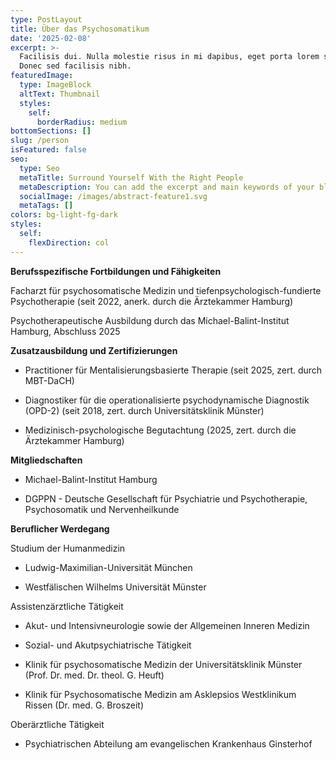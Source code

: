 ```yaml
---
type: PostLayout
title: Über das Psychosomatikum
date: '2025-02-08'
excerpt: >-
  Facilisis dui. Nulla molestie risus in mi dapibus, eget porta lorem semper.
  Donec sed facilisis nibh.
featuredImage:
  type: ImageBlock
  altText: Thumbnail
  styles:
    self:
      borderRadius: medium
bottomSections: []
slug: /person
isFeatured: false
seo:
  type: Seo
  metaTitle: Surround Yourself With the Right People
  metaDescription: You can add the excerpt and main keywords of your blog post here.
  socialImage: /images/abstract-feature1.svg
  metaTags: []
colors: bg-light-fg-dark
styles:
  self:
    flexDirection: col
---
```

**Berufsspezifische Fortbildungen und Fähigkeiten**

Facharzt für psychosomatische Medizin und tiefenpsychologisch-fundierte Psychotherapie (seit 2022, anerk. durch die Ärztekammer Hamburg)

Psychotherapeutische Ausbildung durch das Michael-Balint-Institut Hamburg, Abschluss 2025

**Zusatzausbildung und Zertifizierungen**

*   Practitioner für Mentalisierungsbasierte Therapie (seit 2025, zert. durch MBT-DaCH)

*   Diagnostiker für die operationalisierte psychodynamische Diagnostik (OPD-2) (seit 2018, zert. durch Universitätsklinik Münster)

*   Medizinisch-psychologische Begutachtung (2025, zert. durch die Ärztekammer Hamburg)

**Mitgliedschaften**

*   Michael-Balint-Institut Hamburg

*   DGPPN - Deutsche Gesellschaft für Psychiatrie und Psychotherapie, Psychosomatik und Nervenheilkunde

**Beruflicher Werdegang**

Studium der Humanmedizin

*   Ludwig-Maximilian-Universität München

*   Westfälischen Wilhelms Universität Münster

Assistenzärztliche Tätigkeit

*   Akut- und Intensivneurologie sowie der Allgemeinen Inneren Medizin

*   Sozial- und Akutpsychiatrische Tätigkeit

*   Klinik für psychosomatische Medizin der Universitätsklinik Münster (Prof. Dr. med. Dr. theol. G. Heuft)

*   Klinik für Psychosomatische Medizin am Asklepsios Westklinikum Rissen (Dr. med. G. Broszeit)

Oberärztliche Tätigkeit

*   Psychiatrischen Abteilung am evangelischen Krankenhaus Ginsterhof

